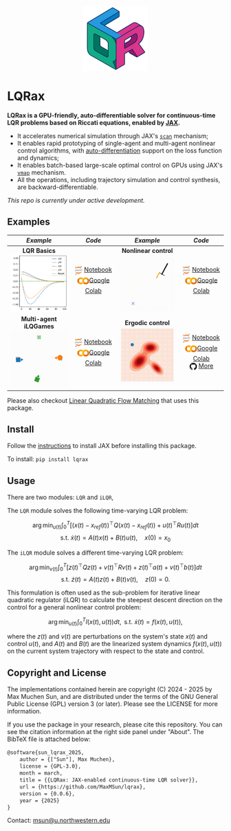 <div align="center">
<img src="https://raw.githubusercontent.com/MaxMSun/lqrax/main/media/lqrax_logo.png" alt="logo" width="150"></img>
</div>

# LQRax
**LQRax is a GPU-friendly, auto-differentiable solver for continuous-time LQR problems based on Riccati equations, enabled by [JAX](https://github.com/jax-ml/jax).**

- It accelerates numerical simulation through JAX's [`scan`](https://docs.jax.dev/en/latest/_autosummary/jax.lax.scan.html) mechanism;
- It enables rapid prototyping of single-agent and multi-agent nonlinear control algorithms, with [auto-differentiation](https://docs.jax.dev/en/latest/automatic-differentiation.html) support on the loss function and dynamics;
- It enables batch-based large-scale optimal control on GPUs using JAX's [`vmap`](https://docs.jax.dev/en/latest/_autosummary/jax.vmap.html) mechanism.
- All the operations, including trajectory simulation and control synthesis, are backward-differentiable.

*This repo is currently under active development.*

## Examples

| *Example* | *Code* | *Example* | *Code* |
| :---: | :---: | :---: | :---: |
| **LQR Basics** <br> <img src="media/lqr_example.png" width="200"/> | <img src="media/jupyter_logo.svg" width="18" style="vertical-align: middle;"/> [Notebook](examples/lqr_example.ipynb) <br> <img src="media/colab_logo.svg" width="28" style="vertical-align: middle;"/>[Google Colab](https://colab.research.google.com/github/MaxMSun/lqrax/blob/main/examples/lqr_example.ipynb) | **Nonlinear control** <br> <img src="media/rocket_landing.gif" width="200"/> | <img src="media/jupyter_logo.svg" width="18" style="vertical-align: middle;"/> [Notebook](examples/ilqr_example.ipynb) <br> <img src="media/colab_logo.svg" width="28" style="vertical-align: middle;"/>[Google Colab](https://colab.research.google.com/github/MaxMSun/lqrax/blob/main/examples/ilqr_example.ipynb) |
| **Multi-agent iLQGames** <br> <img src="media/ilqgames.gif" width="200"/> | <img src="media/jupyter_logo.svg" width="18" style="vertical-align: middle;"/> [Notebook](examples/ilqgames_example.ipynb) <br> <img src="media/colab_logo.svg" width="28" style="vertical-align: middle;"/>[Google Colab](https://colab.research.google.com/github/MaxMSun/lqrax/blob/main/examples/ilqgames_example.ipynb) | **Ergodic control** <br> <img src="media/fourier_ergctrl.gif" width="200"/> | <img src="media/jupyter_logo.svg" width="18" style="vertical-align: middle;"/> [Notebook](examples/ergctrl_example.ipynb) <br> <img src="media/colab_logo.svg" width="28" style="vertical-align: middle;"/>[Google Colab](https://colab.research.google.com/github/MaxMSun/lqrax/blob/main/examples/ergctrl_example.ipynb) <br> <img src="media/github_logo.svg" width="18" style="vertical-align: middle;"/> [More](https://github.com/MurpheyLab/ergodic-control-sandbox) |


Please also checkout [Linear Quadratic Flow Matching](https://murpheylab.github.io/lqr-flow-matching/) that uses this package.

## Install

Follow the [instructions](https://github.com/jax-ml/jax?tab=readme-ov-file#installation) to install JAX before installing this package.

To install: `pip install lqrax`

## Usage

There are two modules: `LQR` and `iLQR`,

The `LQR` module solves the following time-varying LQR problem:

$$
\arg\min_{u(t)} \int_0^T \Big[ (x(t)-x_{ref}(t))^\top Q (x(t)-x_{ref}(t)) + u(t)^\top R u(t) \Big] dt
$$
$$
\text{s.t. } \dot{x}(t) = A(t) x(t) + B(t) u(t), \quad x(0) = x_0
$$

The `iLQR` module solves a different time-varying LQR problem:

$$
\arg\min_{v(t)} \int_0^T \Big[ z(t)^\top Q z(t) + v(t)^\top R v(t) + z(t)^\top a(t) + v(t)^\top b(t) \Big] dt
$$
$$
\text{s.t. } \dot{z}(t) = A(t) z(t) + B(t) v(t), \quad z(0) = 0.
$$

This formulation is often used as the sub-problem for iterative linear quadratic regulator (iLQR) to calculate the steepest descent direction on the control for a general nonlinear control problem:

$$
\arg\min_{u(t)} \int_0^T l(x(t), u(t)) dt, \text{ s.t. } \dot{x}(t) = f(x(t), u(t)),
$$ 

where the $z(t)$ and $v(t)$ are perturbations on the system's state $x(t)$ and control $u(t)$, and $A(t)$ and $B(t)$ are the linearized system dynamics $f(x(t), u(t))$ on the current system trajectory with respect to the state and control. 

## Copyright and License

The implementations contained herein are copyright (C) 2024 - 2025 by Max Muchen Sun, and are distributed under the terms of the GNU General Public License (GPL) version 3 (or later). Please see the LICENSE for more information.

If you use the package in your research, please cite this repository. You can see the citation information at the right side panel under "About". The BibTeX file is attached below:
```
@software{sun_lqrax_2025,
    author = {["Sun"], Max Muchen},
    license = {GPL-3.0},
    month = march,
    title = {{LQRax: JAX-enabled continuous-time LQR solver}},
    url = {https://github.com/MaxMSun/lqrax},
    version = {0.0.6},
    year = {2025}
}
```

Contact: msun@u.northwestern.edu
